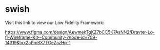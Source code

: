 # swish


Visit this link to view our Low Fidelity Framework:

https://www.figma.com/design/AewmekTgKZ7bCC5K7AsNN2/Dravter-Lo-fi-Wireframe-Kit--Community-?node-id=709-14319&t=x2aPmBX7TGeZazHp-1